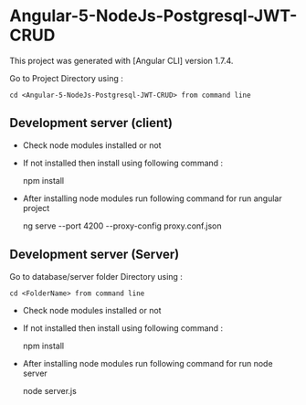 # Angular-5-NodeJs-Postgresql-JWT-CRUD

This project was generated with [Angular CLI] version 1.7.4.

Go to Project Directory using :

	cd <Angular-5-NodeJs-Postgresql-JWT-CRUD> from command line

## Development server (client)

* Check node modules installed or not

* If not installed then install using following command :

	npm install

* After installing node modules run following command for run angular project

	
	ng serve --port 4200 --proxy-config proxy.conf.json


## Development server (Server)

Go to database/server folder Directory using :

	cd <FolderName> from command line

* Check node modules installed or not

* If not installed then install using following command :

	npm install

* After installing node modules run following command for run node server

	
	node server.js



